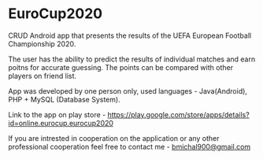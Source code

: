 # EuroCup2020
CRUD Android app that presents the results of the UEFA European Football Championship 2020. 

The user has the ability to predict the results of individual matches and earn poitns for accurate guessing. The points can be compared with other players on friend list. 

App was developed by one person only, used languages - Java(Android), PHP + MySQL (Database System).

Link to the app on play store - https://play.google.com/store/apps/details?id=online.eurocup.eurocup2020

If you are intrested in cooperation on the application or any other professional cooperation feel free to contact me - bmichal900@gmail.com
